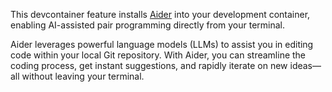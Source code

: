 This devcontainer feature installs [Aider](https://github.com/Aider-AI/aider) into your development container, enabling AI-assisted pair programming directly from your terminal.

Aider leverages powerful language models (LLMs) to assist you in editing code within your local Git repository. With Aider, you can streamline the coding process, get instant suggestions, and rapidly iterate on new ideas—all without leaving your terminal.